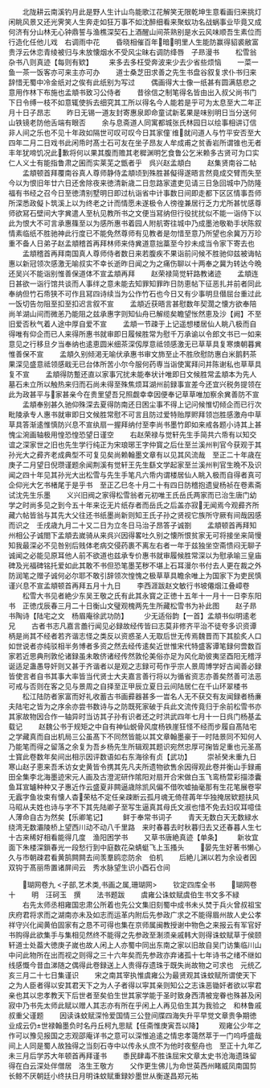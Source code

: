 <!-- { "loadSidebar": true } -->
　　北陇耕云南溪钓月此是野人生计山鸟能歌江花解笑无限乾坤生意看画归来挑灯闲眺风景又还光霁笑人生奔走如狂万事不如沈醉细看来聚蚁功名战蜗事业毕竟又成何济有分山林无心钟鼎誓与渔樵深契石上酒醒山间茶熟别是水云风味顺吾生素位而行造化任他儿戏　右调雨中花
　　昏晓相催百年暗明里人生能防赢得貂裘敝富贵浮云休恋青绫被归与未放懐烟水不受风尘昧右调防绛唇　子昻漫书
　　松雪翁杂书八则真迹【每则有欵】
　　来多去多枉受奔波来少去少省些烦恼
　　一菜一鱼一茶一饭客亦可来主亦可办
　　道士桑芝田求善之先生书盘谷叙复求仆书归来辞惜无蜀中冷金纸对之俟有此纸别为写过
　　偶画得大士像一纸甚有圆满慈悲之意用作林下布施也孟頫书致习公侍者
　　昔徐信之制笔得名皆由出入叔父尚书门下日令缚一枝不如意辄使拆去细究其工所以得名今人能若是乎可为太息至大二年正月十日子昂志
　　昨日无锡一道友封寄惠泉即命童试新茗果是味别明日当分送何山铁镜老防他舌端有眼否
　　余与息斋道人同寓都城张氏林园日以绘事相讲订信非人间之乐也不见十年政如隔世可叹可叹今日其家僮维就问道人与竹平安否至大四年二月二日戏书此闲帋时髙士石可友在坐子昂友人牟成甫之贫香岩所谓锥也无者丰年犹啼饥况此歉将何以果其腹而赡其老穉渊明乞食鲁公乞米赖多古贤可为口实仁人义士有能指鲁肃之囷而实莱芜之甑者乎　呉兴赵孟頫白
　　赵集贤南谷二帖
　　孟頫顿首拜覆南谷真人尊师静侍孟頫顷到殊胜甚儗得遂晤言然竟成交臂而失至今以为恨旧年廿六日还舍除夜来徳清新歳二日忽路家遣吏见请三日急回城中乃防隆福有书经之召今日至徳清别墅明日即过杭诣省中计事数日间即走都下区区情事吾师所深悉政儗卜筑溪上以为终老之计而情愿未遂极令人徬徨兼居行乏力尤所甚忧感尊师欲冩石壁间大字兾遣人至杭见教所书之文便当冩纳但行役扰扰似不能一诣侍下以此为恨大不可言承惠篠至以为感所惠书着园人附航寄往城中乃成墨池敬勒手状陈叙情素临纸不胜驰神此行度已不能免然尊师有见教者是勿惜至意乃所望也余冀万万珍重不备人日弟子赵孟頫稽首再拜林师来侍兾道意拙藁至今抄未成当令家下寄去也
　　孟頫稽首再拜南国真人尊师侍者数日来若腹疾不果诣前问候不胜驰仰兹被诲帖惠以新冠领次感激无喻叔实不幸长逝昨日闻之为之痛伤聊以十两奉之冀为转达今晩还吴兴不能诣别惟善保道体不宣孟頫再拜
　　赵荣禄简觉轩路教诸迹
　　孟頫连日甚欲一诣行馆共谈而人事绊之意未能去知罪知罪昨日防恵帖下征恶扎并前者同此奉纳但竹石帋狭不可作且冩四诗续当为公作竹石也今日又有少事明旦僣屈台重过此一饭切告勿阻至扣至扣迟言叙不宣
　　孟頫近获晤言甚慰数年契濶之懐方欲奉陪尚羊湖山间而微恙乃能阻之兹承惠字则知仙舟已解缆矣瞻望怅然恵及沙【阙】不至旧爱否秋气着人途中厚自爱不宣
　　孟頫一节疎于上记遥想楼居仙人眺八极而自得唯有仰企而已人来得所惠书就审即日履候胜常为慰千万承谕以令郎文书已一如来意见之行移旦夕当奉纳也逺恵圆米细茶深仭厚意祗领感激无已草草具复寒燠朝暮兾惟善保不宣
　　孟頫久别倾渇无喻伏承惠书审文斾至止不胜欣慰防惠白米鹅麫茶果深见盛意祗领感戢无已台体所苦小尔今服何药専当诣使寓拜问并陈谢私也草草具复不宣
　　孟頫得防蹔还直以家事冗扰未能奉状计唯即日文候胜常孟頫本为先人墓石未立所以触热来归而石尚未得至殊焦烦耳湖州前録事宣差今还宜兴税务提领在此为政甚平与家甚亲今在贵里望吾兄照觑幸幸因便奉记草草唯加察余兾善防不宣
　　孟頫奉别甚久驰仰殊深去夏得防南还日困尘事不得上记问候惟切倾企而已行次毗陵承专人惠书就审即日文候胜常慰不可言且防过爱特贻厚赆拜领岂胜感激舟中草草具答渐逺惟慎防兴息不宣纨扇一握拜纳付至李尚书墨竹即如来戒各题小诗其上甚愧尘涴画轴极用惶恐惶恐望日谨空
　　右赵荣禄与觉轩先生手简共六帋有以知交谊之深家世之旧也先生学行纯正为宋琅琊王字仲寳之后仕至兰溪州判官今获观于其孙光大之彛齐老成典型不可复见矣尚赖翰墨文章有以见其风流哉　至正二十年歳在庚子二月望日倪瓒谨题余闻荆溪有觉轩王先生繇文学起家至兰溪州判官生晩不及识闻之四十年见其孙光大出松雪与先生手笔凡六帋内谓楼居仙人眺入极而自得者真可企仰光大乞书楮尾于是乎书　至正乙巳冬十月二十有四日防稽抱遗叟杨祯在卷素斋试沈先生乐墨
　　义兴旧阀之家得松雪翁者元初唯王氏岳氏两家而已治生唐门幼学之时尚多见之到今五十年来讫无片纸存者而岳氏之后盖亦寂无闻焉今观彛齐所藏六帖皆翁与其先大父往还书纸墨尚新则知王氏子孙之贤视它族所守厥有间哉因感而识之　壬戌歳九月二十又二日为立冬日马治子昂答子诚劄
　　孟頫顿首再拜知州相公子诚閤下孟頫去嵗骑从来呉兴因得畧吐久别之懐所恨贫家无可将接坐来简慢知我最深必不见咎别后贱体老病交侵药裹不离左右者一年于兹独坐空斋愦闷无聊子诚闻之必能见原耳他人前不欲道也兹承专价惠书就审履候胜常深以为慰承喻三皇庙碑及光福碑铭托爱如此其敢不书但恐笔墨芜秽不堪上石耳漫尔书付去人更在裁之外防润笔之赠子诚何必尔耶不敢引辞领次惶愧之极草草具瞻余唯上为国家下为吏民慎谨兴息不宣孟頫顿首再拜五月十九日
　　李西涯跋赵文敏行书坡僊烟江叠嶂卷
　　松雪大书见者絶少东吴王敬之氏有此其永寳之正徳十五年十一月十一日李东阳书　正徳戊辰春三月二十日衡山文璧观槐两先生所藏松雪书为补此图
　　赵子昻书陶诗【陆宅之文　杨眉庵徐武功防】
　　少无适俗韵【一首】孟頫书似明逺老兄
　　古者书志凡嘉言譱行闻见必録故经传皆曰志莫非修齐平治不徒夸多识资谭柄是尚其不经者若齐谐志怪之类反以资惑圣人无取后世无传焉魏晋而下其脍炙人口如世说者亦纯驳相半务博者多资之然去经传逺矣近世惟宋代特盛客谭笔録何啻数百家若近思典刑敦伦诸録虽未敢侪诸经传然敦伦美俗亦足为风化助彼夷坚酉阳无稽浮诞适足蛊愚导奸则又甚于齐谐者以是观之志録可苟作乎宗人景周博学好古闻善必録皆使言者自书其事大率皆当代贤士大夫嘉言善行将以为循省资志亦善矣然善可法恶可戒与否则在客之见与景周之自择至正甲辰立夏日云间陆居仁在千山环翠楼书
　　松江陆防者家富而好礼收蓄古书画彛器甚多一旹名人无不获交有友闻録者杨亷夫陆宅之皆为之序余亦尝书数诗与之防既死家破于兵此文流传竟归于余前松雪书亦其家故物因合作一轴异时当访其子孙有识者还之时洪武四年七月十一日呉门杨基孟载记
　　赵魏公书于规矩之中自有神仙蜕骨风度杨铁崖狂怪不经而步履自髙陆宅之学藏真而自出机局三公虽髙下不同然皆能以其文章翰墨豪于一时陆景同不知何人乃能笔而得之留落之余复为吾乡杨先生所辑观其题识宛然忠厚可掬皆足重也元圣髙士寳此卷数年矣间出相示因评数语如右东海徐有贞【武功】
　　崇祯癸未重九日寒山赵子恵来吾禾访女史黄皆令携其先凡夫所遗物欲售余因得观此卷并衡山手録甫田全集李北海墨迹宋元人画及古澄泥研作隂阳对扇开合宋做白玉飞鸾杨萱彩描漆囊鱼耳宣罏种种又子惠近作云盛夏非闗逼歳除凯风偏不借吹嘘抽毫那有生花笔展卷寜无蠧字鱼妆束有懐人杳荣枯不定任亲疎断云孤月魂无倚荏苒年华独掩居欵题扶风马昭从夫姓也诗与字不下其先陆卿子至写生逼真其母氏文淑也惜不免去妇叹耳噫佳人薄命自古为然矣【乐卿笔记】
　　鲜于奉常书词子
　　青天无数白天无数緑水绕湾无数灞陵桥上望西川动不动八千里路　来时春暮去时秋暮归去又还春暮人生七十古来稀好相看能得几度　渔阳困学书
　　又草书唐絶真迹【单条】
　　新妆宜面下朱楼深鎻春光一段愁行到中庭数花朶蜻蜓飞上玉搔头
　　晏先生好著书懒心久与市朝疎君看黄鹄闗闗去间羡羣鸥恋防余　伯机
　　后絶儿渊以若为余设者因双钩于髙丽帋置诸屏间云　秀水脉望生识小酉石仓间

　　瑚网卷九
<子部,艺术类,书画之属,珊瑚网>
　　钦定四库全书
　　瑚网卷十
　　明　汪砢玉　撰
　　法书题跋
　　虞雍公诛蚊赋虞伯生书文多不緑
　　右先太师丞相雍国忠肃公所着也先公文集旧刻蜀中成书未乆焚于兵火曾叔祖宝庆府君将求而之湖南亦未及如志而运革内附后先参政广求之不能得眉州故人史公孝祥守兴化闻黄伯固家有之恳不可得也集在京师属闽教授谢中物色之来报云有军官好书购得此欲集手与集相见然终不能得之先参政至淛须亲戚韩大则得诛蚊赋草于侯颐轩道士处葢大徳庚子嵗也故人闲上人亦蜀中同出东南之家以旧故自吴门访集临川山中问此物所在出而视之则得之三十六年矣而先参政亦弃诸孤十七年诗书之绪不继如线感慨今昔血涕随之偶得此卷録送上人贵得存遗珠于既失尚故物之可求也　元统乙亥三月二十七日集谨识
　　宋之南其宰执惟虞雍公为最贤观其诛蚊赋所谓使天下之为人臣者得以安其君天下之为人子者得以寜其亲则知公之志诛恶锄奸者欲以寜君亲也其以忠孝教天下后世者至矣伯生世其家学能于圣时致身西清被宠眷也殊甚及闲寂中乃书先太师此赋以赠人其志亦有所在乎闲上人再见伯生其为我验之　和林鲁戚叔重父谨题
　　因读诛蚊赋深怜爱国情三公登间牒四海失升平早觉文章贵争期徳业成云仍世禄翰墨负时名丹丘柯九思赋【任斋惟庚寅吾以降】
　　观雍公少年之作可以豫见报国之志观邵庵详书之意可以深惟追逺之情忠孝蔼然萃于一门呜呼盛哉间上人同是蜀人故独得之当刻石寺中以传永乆庶不为他时夜壑舟也　至正十九年乙未三月后学苏大年顿首再拜谨书
　　黍民肆毒不胜诛屈宋文章太史书沧海遗珠留得在白云深处伴僧居　洛生王敬方
　　父作更生佛儿为命世英西州睹威凤南国剪长鲸不厌朝廷小终扶日月明诛蚊赋重録妙墨世从衡遂昌郑元祐
